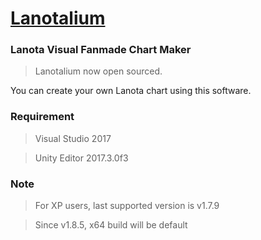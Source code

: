 # [Lanotalium](http://www.lanotalium.cn)
### Lanota Visual Fanmade Chart Maker


> Lanotalium now open sourced.

You can create your own Lanota chart using this software.
### Requirement
> Visual Studio 2017

> Unity Editor 2017.3.0f3

### Note
> For XP users, last supported version is v1.7.9

> Since v1.8.5, x64 build will be default
